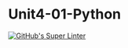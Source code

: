 # Unit4-01-Python
[![GitHub's Super Linter](https://github.com/ICS3UPROGRAMMINGALEXDM/Unit4-01-Python/workflows/GitHub's%20Super%20Linter/badge.svg)](https://github.com/ICS3UPROGRAMMINGALEXDM/Unit4-01-Python/actions)
